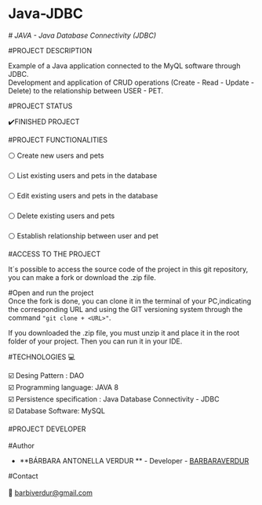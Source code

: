 # Java-JDBC
<em> # JAVA - Java Database Connectivity (JDBC) </em>

#PROJECT DESCRIPTION

Example of a Java application connected to the MyQL software through JDBC. 
<br> Development and application of CRUD operations (Create - Read - Update - Delete) to the relationship between USER - PET.


#PROJECT STATUS

✔️FINISHED PROJECT 

#PROJECT FUNCTIONALITIES

:white_circle: Create new users and pets <br>           
:white_circle: List existing users and pets in the database <br>   
:white_circle: Edit existing users and pets in the database <br>  
:white_circle: Delete existing users and pets <br> <br>
:white_circle: Establish relationship between user and pet <br> 

#ACCESS TO THE PROJECT  
                      
It´s possible to access the source code of the project in this git repository, you can make a fork or download the .zip file.     

#Open and run the project<br>
Once the fork is done, you can clone it in the terminal of your PC,indicating the corresponding URL and using the GIT versioning system through the command  `"git clone + <URL>"`. 
 
 If you downloaded the .zip file, you must unzip it and place it in the root folder of your project. Then you can run it in your IDE.

#TECHNOLOGIES 💻

:ballot_box_with_check: Desing Pattern : DAO <br>
:ballot_box_with_check: Programming language: JAVA 8 <br>
:ballot_box_with_check: Persistence specification :  Java Database Connectivity - JDBC <br>
:ballot_box_with_check: Database Software: MySQL <br>  

#PROJECT DEVELOPER  
<br>
#Author 
<br>                                                                                                          
  * **BÁRBARA ANTONELLA VERDUR ** - Developer - [BARBARAVERDUR](https://github.com/BARBARAVERDUR)   
    
#Contact<br>  
:email: barbiverdur@gmail.com
